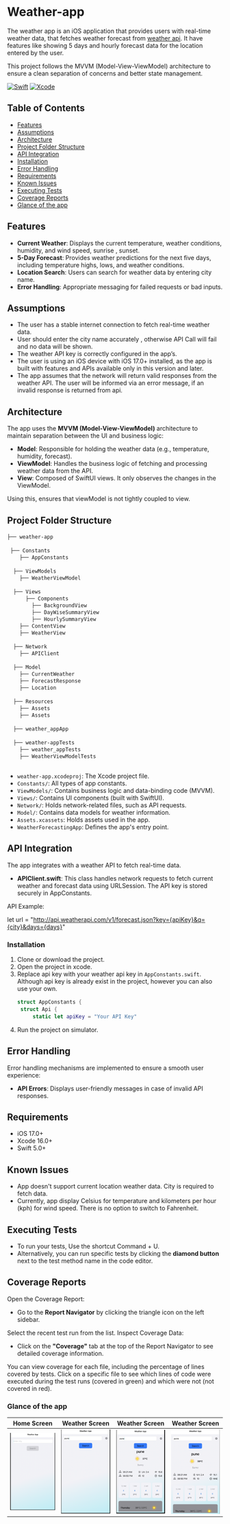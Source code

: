 # Weather-app<a name="readme-top"></a>
The weather app is an iOS application that provides users with real-time weather data, that fetches weather forecast from [weather api][api-url]. It have features like showing 5 days and hourly forecast data for the location entered by the user.

This project follows the MVVM (Model-View-ViewModel) architecture to ensure a clean separation of concerns and better state management.

[![Swift](https://img.shields.io/badge/swift-F54A2A?style=for-the-badge&logo=swift&logoColor=white)][Swift-url] [![Xcode](https://img.shields.io/badge/Xcode-007ACC?style=for-the-badge&logo=Xcode&logoColor=white)][Xcode-url]

## Table of Contents
- [Features](#features)
- [Assumptions](#assumptions)
- [Architecture](#architecture)
- [Project Folder Structure](#project-folder-structure)
- [API Integration](#api-integration)
- [Installation](#installation)
- [Error Handling](#error-handling)
- [Requirements](#requirements)
- [Known Issues](#known-issues)
- [Executing Tests](#executing-tests)
- [Coverage Reports](#coverage-reports)
- [Glance of the app](#glance-of-the-app)
  
## Features

- **Current Weather**: Displays the current temperature, weather conditions, humidity, and wind speed, sunrise , sunset.
- **5-Day Forecast**: Provides weather predictions for the next five days, including temperature highs, lows, and weather conditions.
- **Location Search**: Users can search for weather data by entering city name.
- **Error Handling**: Appropriate messaging for failed requests or bad inputs.

## Assumptions

- The user has a stable internet connection to fetch real-time weather data.
- User should enter the city name accurately , otherwise API Call will fail and no data will be shown.
- The weather API key is correctly configured in the app’s.
- The user is using an iOS device with iOS 17.0+ installed, as the app is built with features and APIs available only in this version and later.
- The app assumes that the network will return valid responses from the weather API. The user will be informed via an error message, if an invalid response is returned from api.


## Architecture

The app uses the **MVVM (Model-View-ViewModel)** architecture to maintain separation between the UI and business logic:

- **Model**: Responsible for holding the weather data (e.g., temperature, humidity, forecast).
- **ViewModel**: Handles the business logic of fetching and processing weather data from the API.
- **View**: Composed of SwiftUI views. It only observes the changes in the ViewModel.

Using this, ensures that viewModel is not tightly coupled to view.

## Project Folder Structure

```
├── weather-app

 ├── Constants
    ├── AppConstants

  ├── ViewModels
    ├── WeatherViewModel

  ├── Views
      ├── Components
        ├── BackgroundView
        ├── DayWiseSummaryView
        ├── HourlySummaryView
    ├── ContentView
    ├── WeatherView
    
  ├── Network
    ├── APIClient
      
  ├── Model
    ├── CurrentWeather
    ├── ForecastResponse
    ├── Location

  ├── Resources
    ├── Assets
    ├── Assets

  ├── weather_appApp

  ├── weather-appTests
    ├── weather_appTests
    ├── WeatherViewModelTests
    
```
- `weather-app.xcodeproj`: The Xcode project file.
- `Constants/`: All types of app constants.
- `ViewModels/`: Contains business logic and data-binding code (MVVM).
- `Views/`: Contains UI components (built with SwiftUI).
- `Network/`: Holds network-related files, such as API requests.
- `Model/`: Contains data models for weather information.
- `Assets.xcassets`: Holds assets used in the app.
- `WeatherForecastingApp`: Defines the app's entry point.

## API Integration

The app integrates with a weather API to fetch real-time data.

- **APIClient.swift**: This class handles network requests to fetch current weather and forecast data using URLSession. The API key is stored securely in AppConstants.

API Example:

let url = "http://api.weatherapi.com/v1/forecast.json?key={apiKey}&q={city}&days={days}"


### Installation

1. Clone or download the project.
2. Open the project in xcode.
3. Replace api key with your weather api key in `AppConstants.swift`. Although api key is already exist in the project, however you can also use your own.
   ```swift
   struct AppConstants {
    struct Api {
        static let apiKey = "Your API Key"
   ```
4. Run the project on simulator.

## Error Handling

Error handling mechanisms are implemented to ensure a smooth user experience:

- **API Errors**: Displays user-friendly messages in case of invalid API responses.

 
## Requirements

- iOS 17.0+
- Xcode 16.0+
- Swift 5.0+

## Known Issues
- App doesn't support current location weather data. City is required to fetch data.
- Currently, app display Celsius for temperature and kilometers per hour (kph) for wind speed. There is no option to switch to Fahrenheit.

## Executing Tests

- To run your tests, Use the shortcut Command + U.
 - Alternatively, you can run specific tests by clicking the **diamond button** next to the test method name in the code editor.

 ## Coverage Reports

 Open the Coverage Report:

- Go to the **Report Navigator** by clicking the triangle icon on the left sidebar.

Select the recent test run from the list.
Inspect Coverage Data:

- Click on the **"Coverage"** tab at the top of the Report Navigator to see detailed coverage information.
 
You can view coverage for each file, including the percentage of lines covered by tests.
Click on a specific file to see which lines of code were executed during the test runs (covered in green) and which were not (not covered in red).

### Glance of the app

| Home Screen | Weather Screen | Weather Screen | Weather Screen |
| ------------- | ------------- | ------------- | ------------- |
| ![image alt](https://github.com/akshat3358/Weather-app/blob/main/1.png?raw=true) | ![image alt](https://github.com/akshat3358/Weather-app/blob/main/2.png?raw=true) | ![image alt](https://github.com/akshat3358/Weather-app/blob/main/3.png?raw=true) |  ![image alt](https://github.com/akshat3358/Weather-app/blob/main/4.png?raw=true) |


[Swift-url]: https://docs.swift.org/swift-book/
[Xcode-url]: https://developer.apple.com/xcode/
[api-url]: https://www.weatherapi.com/
